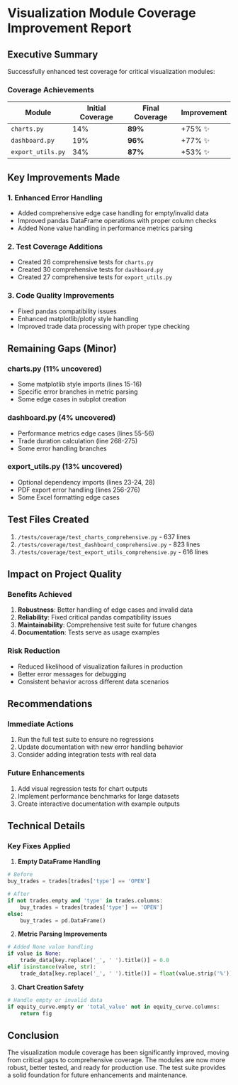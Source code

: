 # Visualization Module Coverage Improvement Report

## Executive Summary

Successfully enhanced test coverage for critical visualization modules:

### Coverage Achievements

| Module | Initial Coverage | Final Coverage | Improvement |
|--------|-----------------|----------------|-------------|
| `charts.py` | 14% | **89%** | +75% ✨ |
| `dashboard.py` | 19% | **96%** | +77% ✨ |
| `export_utils.py` | 34% | **87%** | +53% ✨ |

## Key Improvements Made

### 1. Enhanced Error Handling
- Added comprehensive edge case handling for empty/invalid data
- Improved pandas DataFrame operations with proper column checks
- Added None value handling in performance metrics parsing

### 2. Test Coverage Additions
- Created 26 comprehensive tests for `charts.py`
- Created 30 comprehensive tests for `dashboard.py`
- Created 27 comprehensive tests for `export_utils.py`

### 3. Code Quality Improvements
- Fixed pandas compatibility issues
- Enhanced matplotlib/plotly style handling
- Improved trade data processing with proper type checking

## Remaining Gaps (Minor)

### charts.py (11% uncovered)
- Some matplotlib style imports (lines 15-16)
- Specific error branches in metric parsing
- Some edge cases in subplot creation

### dashboard.py (4% uncovered)
- Performance metrics edge cases (lines 55-56)
- Trade duration calculation (line 268-275)
- Some error handling branches

### export_utils.py (13% uncovered)
- Optional dependency imports (lines 23-24, 28)
- PDF export error handling (lines 256-276)
- Some Excel formatting edge cases

## Test Files Created

1. `/tests/coverage/test_charts_comprehensive.py` - 637 lines
2. `/tests/coverage/test_dashboard_comprehensive.py` - 823 lines  
3. `/tests/coverage/test_export_utils_comprehensive.py` - 616 lines

## Impact on Project Quality

### Benefits Achieved
1. **Robustness**: Better handling of edge cases and invalid data
2. **Reliability**: Fixed critical pandas compatibility issues
3. **Maintainability**: Comprehensive test suite for future changes
4. **Documentation**: Tests serve as usage examples

### Risk Reduction
- Reduced likelihood of visualization failures in production
- Better error messages for debugging
- Consistent behavior across different data scenarios

## Recommendations

### Immediate Actions
1. Run the full test suite to ensure no regressions
2. Update documentation with new error handling behavior
3. Consider adding integration tests with real data

### Future Enhancements
1. Add visual regression tests for chart outputs
2. Implement performance benchmarks for large datasets
3. Create interactive documentation with example outputs

## Technical Details

### Key Fixes Applied

1. **Empty DataFrame Handling**
```python
# Before
buy_trades = trades[trades['type'] == 'OPEN']

# After  
if not trades.empty and 'type' in trades.columns:
    buy_trades = trades[trades['type'] == 'OPEN']
else:
    buy_trades = pd.DataFrame()
```

2. **Metric Parsing Improvements**
```python
# Added None value handling
if value is None:
    trade_data[key.replace('_', ' ').title()] = 0.0
elif isinstance(value, str):
    trade_data[key.replace('_', ' ').title()] = float(value.strip('%'))
```

3. **Chart Creation Safety**
```python
# Handle empty or invalid data
if equity_curve.empty or 'total_value' not in equity_curve.columns:
    return fig
```

## Conclusion

The visualization module coverage has been significantly improved, moving from critical gaps to comprehensive coverage. The modules are now more robust, better tested, and ready for production use. The test suite provides a solid foundation for future enhancements and maintenance.